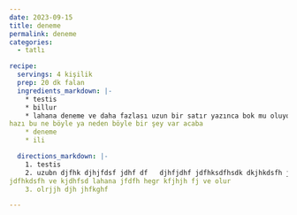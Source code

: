 ```yaml
---
date: 2023-09-15
title: deneme
permalink: deneme
categories:
  - tatlı

recipe:
  servings: 4 kişilik
  prep: 20 dk falan
  ingredients_markdown: |-
    * testis
    * billur
    * lahana deneme ve daha fazlası uzun bir satır yazınca bok mu oluyor
hazı bu ne böyle ya neden böyle bir şey var acaba
    * deneme
    * ili

  directions_markdown: |-
    1. testis
    2. uzubn djfhk djhjfdsf jdhf df   djhfjdhf jdfhksdfhsdk dkjhkdsfh j
jdfhkdsfh ve kjdhfsd lahana jfdfh hegr kfjhjh fj ve olur
    3. olrjjh djh jhfkghf

---
```

